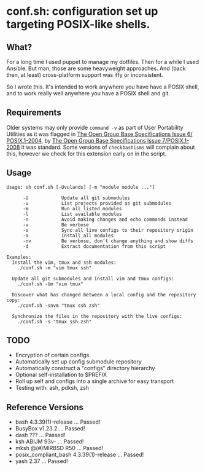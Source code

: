 # conf.sh: configuration set up targeting POSIX-like shells.

## What?
For a long time I used puppet to manage my dotfiles. Then for a while I 
used Ansible. But man, those are some heavyweight approaches. And (back then, at
least) cross-platform support was iffy or inconsistent.

So I wrote this. It's intended to work anywhere you have have a POSIX shell,
and to work really well anywhere you have a POSIX shell and git.

## Requirements
Older systems may only provide `command -v` as part of User Portability
Utilities as it was flagged in [The Open Group Base Specifications Issue 6/
POSIX.1-2004][1], by [The Open Group Base Specifications Issue 7/POSIX.1-2008][2]
it was standard. Some versions of `checkbashisms` will complain about this,
however we check for this extension early on in the script.

## Usage
```
Usage: sh conf.sh [-Uvulands] [-m "module module ..."]

      -U            Update all git submodules
      -u            List projects provided as git submodules
      -m            Run all listed modules
      -l            List available modules
      -n            Avoid making changes and echo commands instead
      -v            Be verbose
      -s            Sync all live configs to their repository origin
      -a            Install all modules
      -nv           Be verbose, don't change anything and show diffs
      -d            Extract documentation from this script

Examples:
  Install the vim, tmux and ssh modules:
    ./conf.sh -m "vim tmux ssh"

  Update all git submodules and install vim and tmux configs:
    ./conf.sh -Um "vim tmux"

  Discover what has changed between a local config and the repository copy:
    ./conf.sh -snvm "tmux ssh zsh"

  Synchronize the files in the repository with the live configs:
    ./conf.sh -s "tmux ssh zsh"
```

## TODO
 - Encryption of certain configs
 - Automatically set up config submodule repository
 - Automatically construct a "configs" directory hierarchy
 - Optional self-installation to $PREFIX
 - Roll up self and configs into a single archive for easy transport
 - Testing with: ash, pdksh, zsh

[1]: http://pubs.opengroup.org/onlinepubs/009695399/utilities/command.html "man page for `command`, IEEE Std 1003.1, 2004 Edition"
[2]: http://pubs.opengroup.org/onlinepubs/9699919799/utilities/command.html "man page for `command`, IEEE Std 1003.1, 2013 Edition"

## Reference Versions
* bash 4.3.39(1)-release ... Passed!
* BusyBox v1.23.2 ... Passed!
* dash ??? ... Passed!
* ksh ABIJM 93v- ... Passed!
* mksh @(#)MIRBSD R50 ... Passed!
* posix_compliant_bash 4.3.39(1)-release ... Passed!
* yash 2.37 ... Passed!
